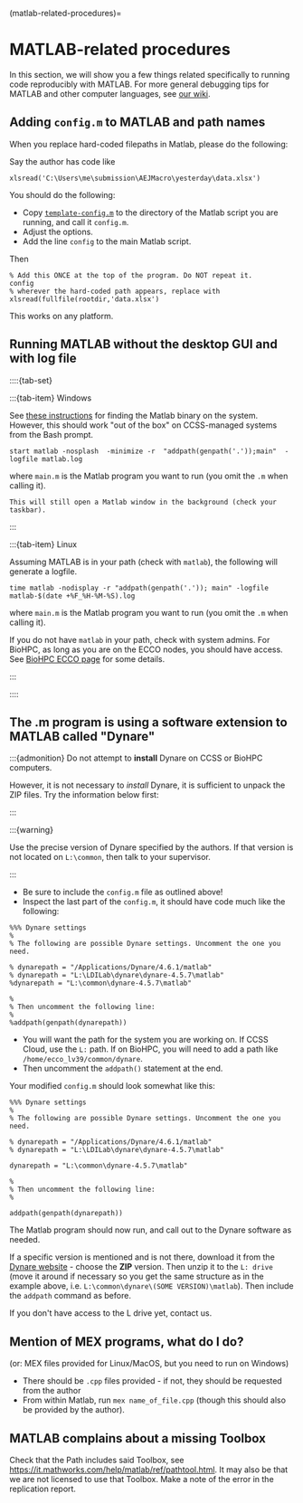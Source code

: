 (matlab-related-procedures)=
# MATLAB-related procedures

In this section, we will show you a few things related specifically to running code reproducibly with MATLAB. For more general debugging tips for MATLAB and other computer languages, see [our wiki](https://github.com/labordynamicsinstitute/replicability-training/wiki/Matlab-Tips).

## Adding `config.m` to MATLAB and path names

When you replace hard-coded filepaths in Matlab, please do the following:

Say the author has code like

```
xlsread('C:\Users\me\submission\AEJMacro\yesterday\data.xlsx')
```

You should do the following:

- Copy [`template-config.m`](https://raw.githubusercontent.com/AEADataEditor/replication-template/master/template-config.m) to the directory of the Matlab script you are running, and call it `config.m`.
- Adjust the options. 
- Add the line `config` to the main Matlab script.

Then

```
% Add this ONCE at the top of the program. Do NOT repeat it.
config
% wherever the hard-coded path appears, replace with
xlsread(fullfile(rootdir,'data.xlsx')
```

This works on any platform.


## Running MATLAB without the desktop GUI and with log file

::::{tab-set}

:::{tab-item} Windows


See [these instructions](https://www.mathworks.com/matlabcentral/answers/102082-how-do-i-call-matlab-from-the-dos-prompt) for finding the Matlab binary on the system. However, this should work "out of the box" on CCSS-managed systems from the Bash prompt. 

```
start matlab -nosplash  -minimize -r  "addpath(genpath('.'));main"  -logfile matlab.log
```

where `main.m` is the Matlab program you want to run (you omit the `.m` when calling it). 

```{note}
This will still open a Matlab window in the background (check your taskbar). 
```

:::

:::{tab-item} Linux

Assuming MATLAB is in your path (check with `matlab`), the following will generate a logfile. 

```
time matlab -nodisplay -r "addpath(genpath('.')); main" -logfile matlab-$(date +%F_%H-%M-%S).log
```

where `main.m` is the Matlab program you want to run (you omit the `.m` when calling it). 

If you do not have `matlab` in your path, check with system admins. For BioHPC, as long as you are on the ECCO nodes, you should have access. See [BioHPC ECCO page](https://biohpc.cornell.edu/lab/ecco.htm) for some details.

:::

::::



## The .m program is using a software extension to MATLAB called "Dynare"

:::{admonition} Do not attempt to **install** Dynare on CCSS or BioHPC computers. 

However, it is not necessary to *install* Dynare, it is sufficient to unpack the ZIP files. Try the information below first:  

:::

:::{warning} 

Use the precise version of Dynare specified by the authors. If that version is not located on `L:\common`, then talk to your supervisor.

:::

- Be sure to include the `config.m` file as outlined above!
- Inspect the last part of the `config.m`, it should have code much like the following:

```
%%% Dynare settings
%
% The following are possible Dynare settings. Uncomment the one you need.

% dynarepath = "/Applications/Dynare/4.6.1/matlab"
% dynarepath = "L:\LDILab\dynare\dynare-4.5.7\matlab"
%dynarepath = "L:\common\dynare-4.5.7\matlab"

% 
% Then uncomment the following line:
%
%addpath(genpath(dynarepath))
```

- You will want the path for the system you are working on. If CCSS Cloud, use the `L:` path. If on BioHPC, you will need to add a path like `/home/ecco_lv39/common/dynare`.
- Then uncomment the `addpath()` statement at the end.

Your modified `config.m` should look somewhat like this:

```
%%% Dynare settings
%
% The following are possible Dynare settings. Uncomment the one you need.

% dynarepath = "/Applications/Dynare/4.6.1/matlab"
% dynarepath = "L:\LDILab\dynare\dynare-4.5.7\matlab"

dynarepath = "L:\common\dynare-4.5.7\matlab"

% 
% Then uncomment the following line:
%

addpath(genpath(dynarepath))
```

The Matlab program should now run, and call out to the Dynare software as needed.

If a specific version is mentioned and is not there, download it from the [Dynare website](https://www.dynare.org/download/) - choose the **ZIP** version. Then unzip it to the `L: drive` (move it around if necessary so you get the same structure as in the example above, i.e. `L:\common\dynare\(SOME VERSION)\matlab`). Then include the `addpath` command as before.

If you don't have access to the L drive yet, contact us.
 
## Mention of MEX programs, what do I do?

(or: MEX files provided for Linux/MacOS, but you need to run on Windows)

- There should be `.cpp` files provided - if not, they should be requested from the author
- From within Matlab, run `mex name_of_file.cpp` (though this should also be provided by the author).

## MATLAB complains about a missing Toolbox

Check that the Path includes said Toolbox, see <https://it.mathworks.com/help/matlab/ref/pathtool.html>. It may also be that we are not licensed to use that Toolbox. Make a note of the error in the replication report.
